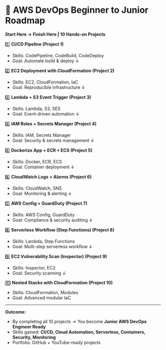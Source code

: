 # 🚀 AWS DevOps Beginner to Junior Roadmap

**Start Here → Finish Here | 10 Hands-on Projects**

1️⃣ **CI/CD Pipeline (Project 1)**
   - Skills: CodePipeline, CodeBuild, CodeDeploy
   - Goal: Automate build & deploy
   ↓

2️⃣ **EC2 Deployment with CloudFormation (Project 2)**
   - Skills: EC2, CloudFormation, IaC
   - Goal: Reproducible infrastructure
   ↓

3️⃣ **Lambda + S3 Event Trigger (Project 3)**
   - Skills: Lambda, S3, SES
   - Goal: Event-driven automation
   ↓

4️⃣ **IAM Roles + Secrets Manager (Project 4)**
   - Skills: IAM, Secrets Manager
   - Goal: Security & secrets management
   ↓

5️⃣ **Dockerize App + ECR + ECS (Project 5)**
   - Skills: Docker, ECR, ECS
   - Goal: Container deployment
   ↓

6️⃣ **CloudWatch Logs + Alarms (Project 6)**
   - Skills: CloudWatch, SNS
   - Goal: Monitoring & alerting
   ↓

7️⃣ **AWS Config + GuardDuty (Project 7)**
   - Skills: AWS Config, GuardDuty
   - Goal: Compliance & security auditing
   ↓

8️⃣ **Serverless Workflow (Step Functions) (Project 8)**
   - Skills: Lambda, Step Functions
   - Goal: Multi-step serverless workflow
   ↓

9️⃣ **EC2 Vulnerability Scan (Inspector) (Project 9)**
   - Skills: Inspector, EC2
   - Goal: Security scanning
   ↓

🔟 **Nested Stacks with CloudFormation (Project 10)**
   - Skills: CloudFormation, Modules
   - Goal: Advanced modular IaC

---

**Outcome:**  
- By completing all 10 projects → You become **Junior AWS DevOps Engineer Ready**  
- Skills gained: **CI/CD, Cloud Automation, Serverless, Containers, Security, Monitoring**  
- Portfolio: GitHub + YouTube-ready projects  
